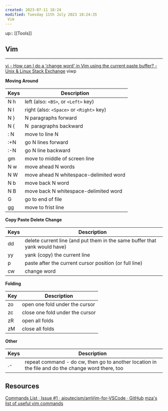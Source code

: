 ```yaml
---
created: 2023-07-11 18:24
modified: Tuesday 11th July 2023 18:24:35
 Vim
---
```

up::  [[Tools]]

## Vim
****
[vi - How can I do a 'change word' in Vim using the current paste buffer? - Unix & Linux Stack Exchange](https://unix.stackexchange.com/questions/88714/how-can-i-do-a-change-word-in-vim-using-the-current-paste-buffer)
viwp

**Moving Around**

| Keys | Description                              |
| ---- | ---------------------------------------- |
| N h  | left (also: `<BS>`, or `<Left>` key)     |
| N l  | right (also: `<Space>` or `<Right>` key) |
| N }  | N paragraphs forward                     |
| N {  | N  paragraphs backward                   |
| : N  | move to line N                           |
| :+N  | go N lines forward                       |
| :-N  | go N line backward                       |
| gm   | move to middle of screen line            |
| N w    | move ahead N words                      |
| N W    | move ahead N whitespace-delimited word |
| N b    | move back N word                       |
| N B    | move back N whitespace-delimited word  |
| G    | go to end of file                        |
|  gg    |  move to frist line                                        |
**Copy Paste Delete Change**

| Keys | Description                                                                |
| ---- | -------------------------------------------------------------------------- |
| dd   | delete current line (and put them in the same buffer that yank would have) |
| yy   | yank (copy) the current line                                               |
| p    | paste after the current cursor position (or full line)                     |
| cw     |  change word

**Folding**

| Key | Description                     |
| --- | ------------------------------- |
| zo  | open one fold under the cursor  |
| zc  | close one fold under the cursor |
| zR  | open all folds                  |
| zM  | close all folds                  |
**Other**

| Keys | Description |
| ---- | ----------- |
| .-     |    repeat command - do cw, then go to another location in the file and do the change word there, too       |

## Resources
[Commands List · Issue #1 · aioutecism/amVim-for-VSCode · GitHub](https://github.com/aioutecism/amVim-for-VSCode/issues/1)
[mza's list of useful vim commands](https://www.phys.hawaii.edu/~mza/PC/vim.html)

